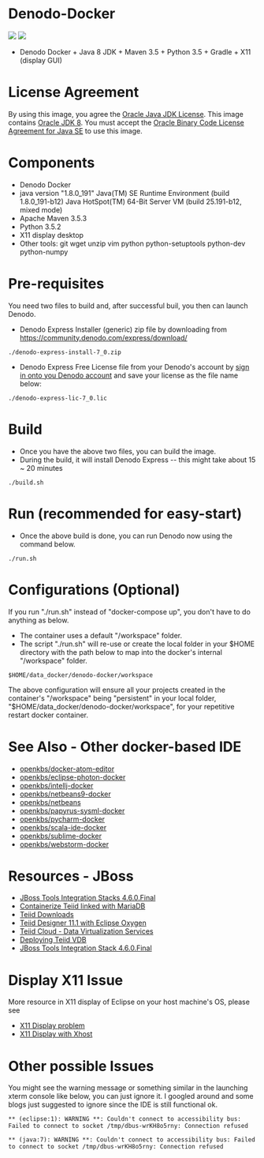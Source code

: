 # Denodo-Docker 
[![](https://images.microbadger.com/badges/image/openkbs/denodo-docker.svg)](https://microbadger.com/images/openkbs/denodo-docker "Get your own image badge on microbadger.com") [![](https://images.microbadger.com/badges/version/openkbs/denodo-docker.svg)](https://microbadger.com/images/openkbs/denodo-docker "Get your own version badge on microbadger.com")

* Denodo Docker + Java 8 JDK + Maven 3.5 + Python 3.5 + Gradle + X11 (display GUI)

# License Agreement
By using this image, you agree the [Oracle Java JDK License](http://www.oracle.com/technetwork/java/javase/terms/license/index.html).
This image contains [Oracle JDK 8](http://www.oracle.com/technetwork/java/javase/downloads/index.html). You must accept the [Oracle Binary Code License Agreement for Java SE](http://www.oracle.com/technetwork/java/javase/terms/license/index.html) to use this image.

# Components
* Denodo Docker
* java version "1.8.0_191"
  Java(TM) SE Runtime Environment (build 1.8.0_191-b12)
  Java HotSpot(TM) 64-Bit Server VM (build 25.191-b12, mixed mode)
* Apache Maven 3.5.3
* Python 3.5.2
* X11 display desktop
* Other tools: git wget unzip vim python python-setuptools python-dev python-numpy 

# Pre-requisites
You need two files to build and, after successful buil, you then can launch Denodo.
* Denodo Express Installer (generic) zip file by downloading from https://community.denodo.com/express/download/
```
./denodo-express-install-7_0.zip
```
* Denodo Express Free License file from your Denodo's account by [sign in onto you Denodo account](https://community.denodo.com/login?destination=https%3A%2F%2Fcommunity.denodo.com%2Fdocs%2Fhtml%2Fbrowse%2F7.0%2Fplatform%2Finstallation%2Fpreinstallation_tasks%2Fdownload_an_installer%2Fdownload_an_installer) and save your license as the file name below:
```
./denodo-express-lic-7_0.lic
```

# Build
* Once you have the above two files, you can build the image. 
* During the build, it will install Denodo Express -- this might take about 15 ~ 20 minutes
```
./build.sh
```

# Run (recommended for easy-start)
* Once the above build is done, you can run Denodo now using the command below.
```
./run.sh
```

# Configurations (Optional)
If you run "./run.sh" instead of "docker-compose up", you don't have to do anything as below.

* The container uses a default "/workspace" folder. 
* The script "./run.sh" will re-use or create the local folder in your $HOME directory with the path below to map into the docker's internal "/workspace" folder.
```
$HOME/data_docker/denodo-docker/workspace
```
The above configuration will ensure all your projects created in the container's "/workspace" being "persistent" in your local folder, "$HOME/data_docker/denodo-docker/workspace", for your repetitive restart docker container.

# See Also - Other docker-based IDE
* [openkbs/docker-atom-editor](https://hub.docker.com/r/openkbs/docker-atom-editor/)
* [openkbs/eclipse-photon-docker](https://hub.docker.com/r/openkbs/eclipse-photon-docker/)
* [openkbs/intellj-docker](https://hub.docker.com/r/openkbs/intellij-docker/)
* [openkbs/netbeans9-docker](https://hub.docker.com/r/openkbs/netbeans9-docker/)
* [openkbs/netbeans](https://hub.docker.com/r/openkbs/netbeans/)
* [openkbs/papyrus-sysml-docker](https://hub.docker.com/r/openkbs/papyrus-sysml-docker/)
* [openkbs/pycharm-docker](https://hub.docker.com/r/openkbs/pycharm-docker/)
* [openkbs/scala-ide-docker](https://hub.docker.com/r/openkbs/scala-ide-docker/)
* [openkbs/sublime-docker](https://hub.docker.com/r/openkbs/sublime-docker/)
* [openkbs/webstorm-docker](https://hub.docker.com/r/openkbs/webstorm-docker/)

# Resources - JBoss
* [JBoss Tools Integration Stacks 4.6.0.Final](https://tools.jboss.org/downloads/jbosstools_is/photon/4.6.0.Final.html#update_site)
* [Containerize Teiid linked with MariaDB](https://developer.jboss.org/wiki/QuickstartExampleWithDockerizedTeiid)
* [Teiid Downloads](http://teiid.jboss.org/downloads/)
* [Teiid Designer 11.1 with Eclipse Oxygen](http://teiiddesigner.jboss.org/designer_summary/downloads.html)
* [Teiid Cloud - Data Virtualization Services](http://teiid.io/teiid_cloud/)
* [Deploying Teiid VDB](http://teiid.github.io/teiid-documents/master/content/admin/Deploying_VDBs.html)
* [JBoss Tools Integration Stack 4.6.0.Final](https://tools.jboss.org/downloads/jbosstools_is/photon/4.6.0.Final.html)

# Display X11 Issue

More resource in X11 display of Eclipse on your host machine's OS, please see
* [X11 Display problem](https://askubuntu.com/questions/871092/failed-to-connect-to-mir-failed-to-connect-to-server-socket-no-such-file-or-di)
* [X11 Display with Xhost](http://www.ethicalhackx.com/fix-gtk-warning-cannot-open-display/)

# Other possible Issues
You might see the warning message or something similar in the launching xterm console like below, you can just ignore it. I googled around and some blogs just suggested to ignore since the IDE is still functional ok.
```
** (eclipse:1): WARNING **: Couldn't connect to accessibility bus: Failed to connect to socket /tmp/dbus-wrKH8o5rny: Connection refused

** (java:7): WARNING **: Couldn't connect to accessibility bus: Failed to connect to socket /tmp/dbus-wrKH8o5rny: Connection refused

```
